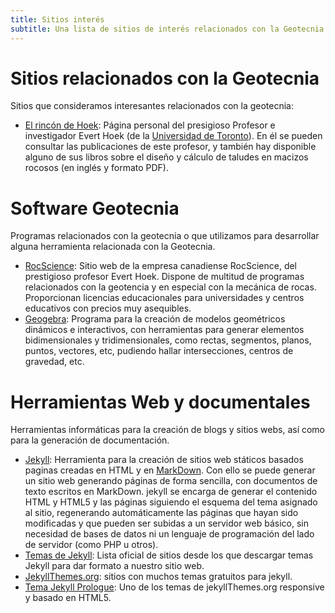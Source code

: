 ```yaml
---
title: Sitios interés
subtitle: Una lista de sitios de interés relacionados con la Geotecnia o las herramientas que utilizmos
---
```

# Sitios relacionados con la Geotecnia
Sitios que consideramos interesantes relacionados con la geotecnia:
* [El rincón de Hoek](https://www.rocscience.com/learning/hoeks-corner): Página personal del presigioso Profesor e investigador Evert Hoek (de la [Universidad de Toronto](https://www.utoronto.ca/)). En él se pueden consultar las publicaciones de este profesor, y también hay disponible alguno de sus libros sobre el diseño y cálculo de taludes en macizos rocosos (en inglés y formato PDF).


# Software Geotecnia
Programas relacionados con la geotecnia o que utilizamos para desarrollar alguna herramienta relacionada con la Geotecnia.

*  [RocScience](https://www.rocscience.com/): Sitio web de la empresa canadiense RocScience, del prestigioso profesor Evert Hoek. Dispone de multitud de programas relacionados con la geotencia y en especial con la mecánica de rocas. Proporcionan licencias educacionales para universidades y centros educativos con precios muy asequibles.
*  [Geogebra](https://www.geogebra.org/): Programa para la creación de modelos geométricos dinámicos e interactivos, con herramientas para generar elementos bidimensionales y tridimensionales, como rectas, segmentos, planos, puntos, vectores, etc, pudiendo hallar intersecciones, centros de gravedad, etc.

# Herramientas Web y documentales
Herramientas informáticas para la creación de blogs y sitios webs, así como para la generación de documentación.

* [Jekyll](https://jekyllrb.com/): Herramienta para la creación de sitios web státicos basados paginas creadas en HTML y en [MarkDown](https://es.wikipedia.org/wiki/Markdown). Con ello se puede generar un sitio web generando páginas de forma sencilla, con documentos de texto escritos en MarkDown. jekyll se encarga de generar el contenido HTML y HTML5 y las páginas siguiendo el esquema del tema asignado al sitio, regenerando automáticamente las páginas que hayan sido modificadas y que pueden ser subidas a un servidor web básico, sin necesidad de bases de datos ni un lenguaje de programación del lado de servidor (como PHP u otros).
* [Temas de Jekyll](https://jekyllrb.com/docs/themes/): Lista oficial de sitios desde los que descargar temas Jekyll para dar formato a nuestro sitio web.
* [JekyllThemes.org](http://jekyllthemes.org/): sitios con muchos temas gratuitos para jekyll.
* [Tema Jekyll Prologue](http://jekyllthemes.org/themes/jekyll-theme-prologue/): Uno de los temas de jekyllThemes.org responsive y basado en HTML5.

